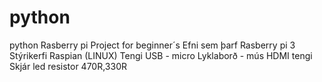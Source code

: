 # python
python Rasberry pi Project for beginner´s
Efni sem þarf
Rasberry pi 3
Stýrikerfi Raspian (LINUX)
Tengi USB - micro
Lyklaborð - mús
HDMI tengi
Skjár
led
resistor 470R,330R
